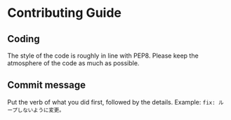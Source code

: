 # Contributing Guide
## Coding
The style of the code is roughly in line with PEP8. Please keep the atmosphere of the code as much as possible.
## Commit message
Put the verb of what you did first, followed by the details.
Example: `fix: ループしないように変更。`
